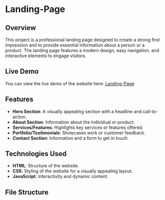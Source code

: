 # Landing-Page

## Overview
This project is a professional landing page designed to create a strong first impression and to provide essential information about a person or a product. The landing page features a modern design, easy navigation, and interactive elements to engage visitors.

## Live Demo
You can view the live demo of the website here: [Landing-Page](https://radhikajindal13.github.io/Landing-Page/)

## Features
- **Hero Section**: A visually appealing section with a headline and call-to-action.
- **About Section**: Information about the individual or product.
- **Services/Features**: Highlights key services or features offered.
- **Portfolio/Testimonials**: Showcases work or customer feedback.
- **Contact Section**: Information and a form to get in touch.

## Technologies Used
- **HTML**: Structure of the website.
- **CSS**: Styling of the website for a visually appealing layout.
- **JavaScript**: Interactivity and dynamic content.

## File Structure
